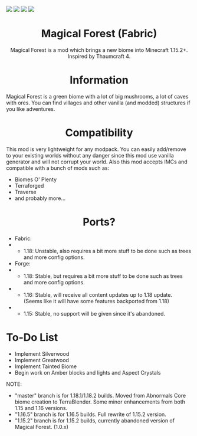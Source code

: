 ![](https://cf.way2muchnoise.eu/magical-forest.svg)
![](https://cf.way2muchnoise.eu/versions/magical-forest.svg)
![](https://img.shields.io/github/license/DenisMasterHerobrine/MagicalForest) 
![](https://img.shields.io/github/issues/denismasterherobrine/magicalforest)
<div align="center"> <h1>  Magical Forest (Fabric) </h1> </div>
<div align="center"> Magical Forest is a mod which brings a new biome into Minecraft 1.15.2+. Inspired by Thaumcraft 4. </div>

<div align="center"> <h1>  Information </h1> </div>
Magical Forest is a green biome with a lot of big mushrooms, a lot of caves with ores. You can find villages and other vanilla (and modded) structures if you like adventures.

<div align="center"> <h1>  Compatibility </h1> </div>
This mod is very lightweight for any modpack. You can easily add/remove to your existing worlds without any danger since this mod use vanilla generator and will not corrupt your world.
Also this mod accepts IMCs and compatible with a bunch of mods such as:

- Biomes O' Plenty
- Terraforged
- Traverse
- and probably more...

<div align="center"> <h1>  Ports? </h1> </div>

- Fabric: 
- - 1.18: Unstable, also requires a bit more stuff to be done such as trees and more config options.
- Forge:
- - 1.18: Stable, but requires a bit more stuff to be done such as trees and more config options.
- - 1.16: Stable, will receive all content updates up to 1.18 update. (Seems like it will have some features backported from 1.18)
- - 1.15: Stable, no support will be given since it's abandoned.


# To-Do List
- Implement Silverwood
- Implement Greatwood
- Implement Tainted Biome
- Begin work on Amber blocks and lights and Aspect Crystals

NOTE: 
 - "master" branch is for 1.18.1/1.18.2 builds. Moved from Abnormals Core biome creation to TerraBlender. Some minor enhancements from both 1.15 and 1.16 versions.
 - "1.16.5" branch is for 1.16.5 builds. Full rewrite of 1.15.2 version.
 - "1.15.2" branch is for 1.15.2 builds, currently abandoned version of Magical Forest. (1.0.x)

